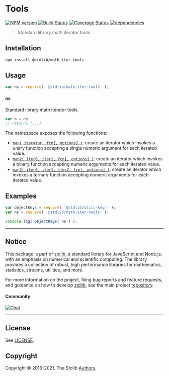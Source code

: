 <!--

@license Apache-2.0

Copyright (c) 2021 The Stdlib Authors.

Licensed under the Apache License, Version 2.0 (the "License");
you may not use this file except in compliance with the License.
You may obtain a copy of the License at

   http://www.apache.org/licenses/LICENSE-2.0

Unless required by applicable law or agreed to in writing, software
distributed under the License is distributed on an "AS IS" BASIS,
WITHOUT WARRANTIES OR CONDITIONS OF ANY KIND, either express or implied.
See the License for the specific language governing permissions and
limitations under the License.

-->

# Tools

[![NPM version][npm-image]][npm-url] [![Build Status][test-image]][test-url] [![Coverage Status][coverage-image]][coverage-url] [![dependencies][dependencies-image]][dependencies-url]

> Standard library math iterator tools.

<section class="installation">

## Installation

```bash
npm install @stdlib/math-iter-tools
```

</section>

<section class="usage">

## Usage

```javascript
var ns = require( '@stdlib/math-iter-tools' );
```

#### ns

Standard library math iterator tools.

```javascript
var o = ns;
// returns {...}
```

The namespace exposes the following functions:

<!-- <toc pattern="*"> -->

<div class="namespace-toc">

-   <span class="signature">[`map( iterator, fcn[, options] )`][@stdlib/math/iter/tools/map]</span><span class="delimiter">: </span><span class="description">create an iterator which invokes a unary function accepting a single numeric argument for each iterated value.</span>
-   <span class="signature">[`map2( iter0, iter1, fcn[, options] )`][@stdlib/math/iter/tools/map2]</span><span class="delimiter">: </span><span class="description">create an iterator which invokes a binary function accepting numeric arguments for each iterated value.</span>
-   <span class="signature">[`map3( iter0, iter1, iter2, fcn[, options] )`][@stdlib/math/iter/tools/map3]</span><span class="delimiter">: </span><span class="description">create an iterator which invokes a ternary function accepting numeric arguments for each iterated value.</span>

</div>

<!-- </toc> -->

</section>

<!-- /.usage -->

<section class="examples">

## Examples

<!-- TODO: better examples -->

<!-- eslint no-undef: "error" -->

```javascript
var objectKeys = require( '@stdlib/utils-keys' );
var ns = require( '@stdlib/math-iter-tools' );

console.log( objectKeys( ns ) );
```

</section>

<!-- /.examples -->


<section class="main-repo" >

* * *

## Notice

This package is part of [stdlib][stdlib], a standard library for JavaScript and Node.js, with an emphasis on numerical and scientific computing. The library provides a collection of robust, high performance libraries for mathematics, statistics, streams, utilities, and more.

For more information on the project, filing bug reports and feature requests, and guidance on how to develop [stdlib][stdlib], see the main project [repository][stdlib].

#### Community

[![Chat][chat-image]][chat-url]

---

## License

See [LICENSE][stdlib-license].


## Copyright

Copyright &copy; 2016-2021. The Stdlib [Authors][stdlib-authors].

</section>

<!-- /.stdlib -->

<!-- Section for all links. Make sure to keep an empty line after the `section` element and another before the `/section` close. -->

<section class="links">

[npm-image]: http://img.shields.io/npm/v/@stdlib/math-iter-tools.svg
[npm-url]: https://npmjs.org/package/@stdlib/math-iter-tools

[test-image]: https://github.com/stdlib-js/math-iter-tools/actions/workflows/test.yml/badge.svg
[test-url]: https://github.com/stdlib-js/math-iter-tools/actions/workflows/test.yml

[coverage-image]: https://img.shields.io/codecov/c/github/stdlib-js/math-iter-tools/main.svg
[coverage-url]: https://codecov.io/github/stdlib-js/math-iter-tools?branch=main

[dependencies-image]: https://img.shields.io/david/stdlib-js/math-iter-tools.svg
[dependencies-url]: https://david-dm.org/stdlib-js/math-iter-tools/main

[chat-image]: https://img.shields.io/gitter/room/stdlib-js/stdlib.svg
[chat-url]: https://gitter.im/stdlib-js/stdlib/

[stdlib]: https://github.com/stdlib-js/stdlib

[stdlib-authors]: https://github.com/stdlib-js/stdlib/graphs/contributors

[stdlib-license]: https://raw.githubusercontent.com/stdlib-js/math-iter-tools/main/LICENSE

<!-- <toc-links> -->

[@stdlib/math/iter/tools/map]: https://github.com/stdlib-js/math-iter-tools-map

[@stdlib/math/iter/tools/map2]: https://github.com/stdlib-js/math-iter-tools-map2

[@stdlib/math/iter/tools/map3]: https://github.com/stdlib-js/math-iter-tools-map3

<!-- </toc-links> -->

</section>

<!-- /.links -->
